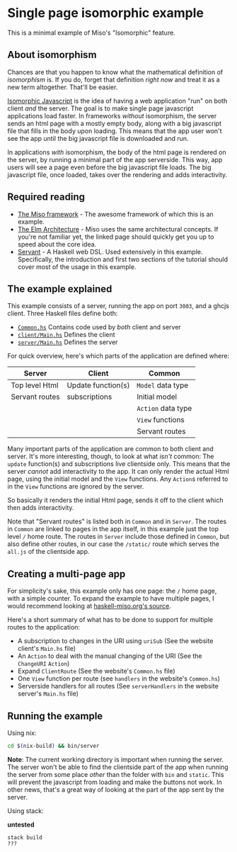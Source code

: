 # Single page isomorphic example
This is a minimal example of Miso's "Isomorphic" feature.

## About isomorphism
Chances are that you happen to know what the mathematical definition of *isomorphism* is. If you do, forget that definition *right now* and treat it as a new term altogether. That'll be easier.

[Isomorphic Javascript](https://en.wikipedia.org/wiki/Isomorphic_JavaScript) is the idea of having a web application "run" on both client *and* the server. The goal is to make single page javascript applications load faster. In frameworks *without* isomorphism, the server sends an html page with a mostly empty body, along with a big javascript file that fills in the body upon loading. This means that the app user won't see the app until the big javascript file is downloaded and run.

In applications *with* isomorphism, the body of the html page is rendered on the server, by running a minimal part of the app serverside. This way, app users will see a page even before the big javascript file loads. The big javascript file, once loaded, takes over the rendering and adds interactivity.

## Required reading

- [The Miso framework](https://haskell-miso.org/) - The awesome framework of which this is an example.
- [The Elm Architecture](https://guide.elm-lang.org/architecture/) - Miso uses the same architectural concepts. If you're not familiar yet, the linked page should quickly get you up to speed about the core idea.
- [Servant](http://haskell-servant.readthedocs.io/en/stable/) - A Haskell web DSL. Used extensively in this example. Specifically, the introduction and first two sections of the tutorial should cover most of the usage in this example.

## The example explained
This example consists of a server, running the app on port `3003`, and a ghcjs client. Three Haskell files define both:

- [`Common.hs`](shared/Common.hs) Contains code used by *both* client and server
- [`client/Main.hs`](client/Main.hs) Defines the client
- [`server/Main.hs`](server/Main.hs) Defines the server

For quick overview, here's which parts of the application are defined where:

| Server         | Client        | Common        |
| -------------  | ------------- | ------------- |
| Top level Html | Update function(s) | `Model` data type |
| Servant routes | subscriptions | Initial model |
|                |               | `Action` data type |
|                |               | `View` functions |
|                |               | Servant routes |

Many important parts of the application are common to both client and server. It's more interesting, though, to look at what *isn't* common: The `update` function(s) and subscriptions live clientside only. This means that the server *cannot* add interactivity to the app. It can only render the actual Html page, using the initial model and the `View` functions. Any `Action`s referred to in the `View` functions are ignored by the server.

So basically it renders the initial Html page, sends it off to the client which then adds interactivity.

Note that "Servant routes" is listed both in `Common` and in `Server`. The routes in `Common` are linked to pages in the app itself, in this example just the top level `/` home route. The routes in `Server` include those defined in `Common`, but also define other routes, in our case the `/static/` route which serves the `all.js` of the clientside app.

## Creating a multi-page app
For simplicity's sake, this example only has one page: the `/` home page, with a simple counter. To expand the example to have multiple pages, I would recommend looking at [haskell-miso.org's source](https://github.com/haskell-miso/miso/tree/master/examples/haskell-miso.org).

Here's a short summary of what has to be done to support for multiple routes to the application:

- A subscription to changes in the URI using `uriSub` (See the website client's `Main.hs` file)
- An `Action` to deal with the manual changing of the URI (See the `ChangeURI` `Action`)
- Expand `ClientRoute` (See the website's `Common.hs` file)
- One `View` function per route (see `handlers` in the website's `Common.hs`)
- Serverside handlers for all routes (See `serverHandlers` in the website server's `Main.hs` file)


## Running the example

Using nix:

```bash
cd $(nix-build) && bin/server
```

**Note**: The current working directory is important when running the server. The server won't be able to find the clientside part of the app when running the server from some place *other* than the folder with `bin` and `static`. This will prevent the javascript from loading and make the buttons not work. In other news, that's a great way of looking at the part of the app sent by the server.

Using stack:

**untested**

```
stack build
???
```
